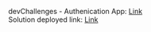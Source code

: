 devChallenges - Authenication App: [Link](https://devchallenges.io/challenges/N1fvBjQfhlkctmwj1tnw/)  
Solution deployed link: [Link](https://authenticationapp-ngosangns.vercel.app/)